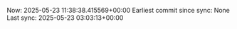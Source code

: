 Now: 2025-05-23 11:38:38.415569+00:00 Earliest commit since sync: None Last sync: 2025-05-23 03:03:13+00:00
